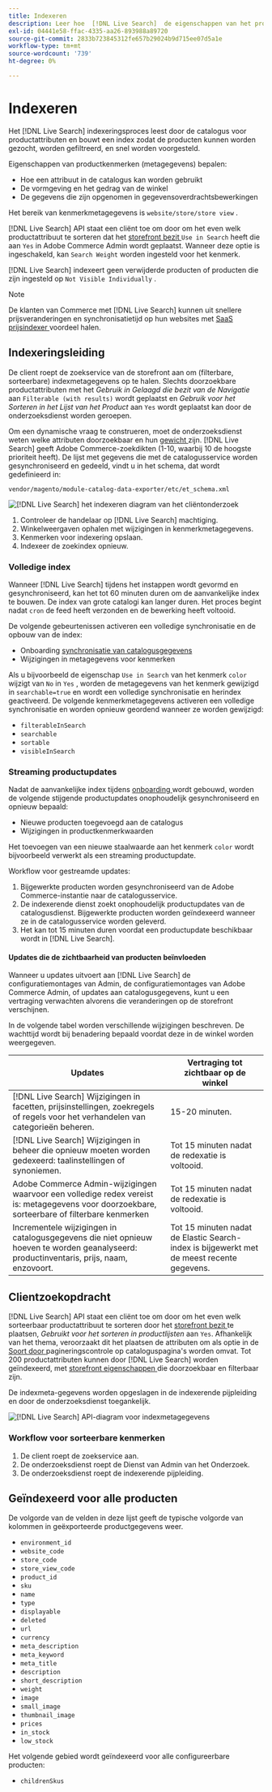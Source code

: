```yaml
---
title: Indexeren
description: Leer hoe  [!DNL Live Search]  de eigenschappen van het productattribuut van indexen.
exl-id: 04441e58-ffac-4335-aa26-893988a89720
source-git-commit: 2833b723845312fe657b29024b9d715ee07d5a1e
workflow-type: tm+mt
source-wordcount: '739'
ht-degree: 0%

---
```


# Indexeren

Het [!DNL Live Search] indexeringsproces leest door de catalogus voor productattributen en bouwt een index zodat de producten kunnen worden gezocht, worden gefiltreerd, en snel worden voorgesteld.

Eigenschappen van productkenmerken (metagegevens) bepalen:

* Hoe een attribuut in de catalogus kan worden gebruikt
* De vormgeving en het gedrag van de winkel
* De gegevens die zijn opgenomen in gegevensoverdrachtsbewerkingen

Het bereik van kenmerkmetagegevens is `website/store/store view` .

[!DNL Live Search] API staat een cliënt toe om door om het even welk productattribuut te sorteren dat het [ storefront bezit ](https://experienceleague.adobe.com/en/docs/commerce-admin/catalog/product-attributes/product-attributes) `Use in Search` heeft die aan `Yes` in Adobe Commerce Admin wordt geplaatst. Wanneer deze optie is ingeschakeld, kan `Search Weight` worden ingesteld voor het kenmerk.

[!DNL Live Search] indexeert geen verwijderde producten of producten die zijn ingesteld op `Not Visible Individually` .

>[!NOTE]
>
> De klanten van Commerce met [!DNL Live Search] kunnen uit snellere prijsveranderingen en synchronisatietijd op hun websites met [ SaaS prijsindexer ](../price-index/price-indexing.md) voordeel halen.

## Indexeringsleiding

De client roept de zoekservice van de storefront aan om (filterbare, sorteerbare) indexmetagegevens op te halen. Slechts doorzoekbare productattributen met het *Gebruik in Gelaagd die bezit van de Navigatie* aan `Filterable (with results)` wordt geplaatst en *Gebruik voor het Sorteren in het Lijst van het Product* aan `Yes` wordt geplaatst kan door de onderzoeksdienst worden geroepen.

Om een dynamische vraag te construeren, moet de onderzoeksdienst weten welke attributen doorzoekbaar en hun [ gewicht ](https://experienceleague.adobe.com/en/docs/commerce-admin/catalog/catalog/search/search-results) zijn. [!DNL Live Search] geeft Adobe Commerce-zoekdikten (1-10, waarbij 10 de hoogste prioriteit heeft). De lijst met gegevens die met de catalogusservice worden gesynchroniseerd en gedeeld, vindt u in het schema, dat wordt gedefinieerd in:

`vendor/magento/module-catalog-data-exporter/etc/et_schema.xml`

![[!DNL Live Search] het indexeren diagram van het cliëntonderzoek ](assets/indexing-pipeline.svg)

1. Controleer de handelaar op [!DNL Live Search] machtiging.
1. Winkelweergaven ophalen met wijzigingen in kenmerkmetagegevens.
1. Kenmerken voor indexering opslaan.
1. Indexeer de zoekindex opnieuw.

### Volledige index

Wanneer [!DNL Live Search] tijdens het instappen wordt gevormd en gesynchroniseerd, kan het tot 60 minuten duren om de aanvankelijke index te bouwen. De index van grote catalogi kan langer duren. Het proces begint nadat `cron` de feed heeft verzonden en de bewerking heeft voltooid.

De volgende gebeurtenissen activeren een volledige synchronisatie en de opbouw van de index:

* Onboarding [ synchronisatie van catalogusgegevens ](install.md#synchronize-catalog-data)
* Wijzigingen in metagegevens voor kenmerken

Als u bijvoorbeeld de eigenschap `Use in Search` van het kenmerk `color` wijzigt van `No` in `Yes` , worden de metagegevens van het kenmerk gewijzigd in `searchable=true` en wordt een volledige synchronisatie en herindex geactiveerd. De volgende kenmerkmetagegevens activeren een volledige synchronisatie en worden opnieuw geordend wanneer ze worden gewijzigd:

* `filterableInSearch`
* `searchable`
* `sortable`
* `visibleInSearch`

### Streaming productupdates

Nadat de aanvankelijke index tijdens [ onboarding ](install.md#synchronize-catalog-data) wordt gebouwd, worden de volgende stijgende productupdates onophoudelijk gesynchroniseerd en opnieuw bepaald:

* Nieuwe producten toegevoegd aan de catalogus
* Wijzigingen in productkenmerkwaarden

Het toevoegen van een nieuwe staalwaarde aan het kenmerk `color` wordt bijvoorbeeld verwerkt als een streaming productupdate.

Workflow voor gestreamde updates:

1. Bijgewerkte producten worden gesynchroniseerd van de Adobe Commerce-instantie naar de catalogusservice.
1. De indexerende dienst zoekt onophoudelijk productupdates van de catalogusdienst. Bijgewerkte producten worden geïndexeerd wanneer ze in de catalogusservice worden geleverd.
1. Het kan tot 15 minuten duren voordat een productupdate beschikbaar wordt in [!DNL Live Search].

#### Updates die de zichtbaarheid van producten beïnvloeden

Wanneer u updates uitvoert aan [!DNL Live Search] de configuratiemontages van Admin, de configuratiemontages van Adobe Commerce Admin, of updates aan catalogusgegevens, kunt u een vertraging verwachten alvorens die veranderingen op de storefront verschijnen.

In de volgende tabel worden verschillende wijzigingen beschreven. De wachttijd wordt bij benadering bepaald voordat deze in de winkel worden weergegeven.

| Updates | Vertraging tot zichtbaar op de winkel |
|---|---|
| [!DNL Live Search] Wijzigingen in facetten, prijsinstellingen, zoekregels of regels voor het verhandelen van categorieën beheren. | 15-20 minuten. |
| [!DNL Live Search] Wijzigingen in beheer die opnieuw moeten worden gedexeerd: taalinstellingen of synoniemen. | Tot 15 minuten nadat de redexatie is voltooid. |
| Adobe Commerce Admin-wijzigingen waarvoor een volledige redex vereist is: metagegevens voor doorzoekbare, sorteerbare of filterbare kenmerken | Tot 15 minuten nadat de redexatie is voltooid. |
| Incrementele wijzigingen in catalogusgegevens die niet opnieuw hoeven te worden geanalyseerd: productinventaris, prijs, naam, enzovoort. | Tot 15 minuten nadat de Elastic Search-index is bijgewerkt met de meest recente gegevens. |

## Clientzoekopdracht

[!DNL Live Search] API staat een cliënt toe om door om het even welk sorteerbaar productattribuut te sorteren door het [ storefront bezit ](https://experienceleague.adobe.com/en/docs/commerce-admin/catalog/product-attributes/product-attributes) te plaatsen, *Gebruikt voor het sorteren in productlijsten* aan `Yes`. Afhankelijk van het thema, veroorzaakt dit het plaatsen de attributen om als optie in de [ Soort door ](https://experienceleague.adobe.com/en/docs/commerce-admin/catalog/catalog/navigation/navigation) pagineringscontrole op cataloguspagina&#39;s worden omvat. Tot 200 productattributen kunnen door [!DNL Live Search] worden geïndexeerd, met [ storefront eigenschappen ](https://experienceleague.adobe.com/en/docs/commerce-admin/catalog/product-attributes/product-attributes) die doorzoekbaar en filterbaar zijn.

De indexmeta-gegevens worden opgeslagen in de indexerende pijpleiding en door de onderzoeksdienst toegankelijk.

![[!DNL Live Search] API-diagram voor indexmetagegevens ](assets/index-metadata-api.svg)

### Workflow voor sorteerbare kenmerken

1. De client roept de zoekservice aan.
1. De onderzoeksdienst roept de Dienst van Admin van het Onderzoek.
1. De onderzoeksdienst roept de indexerende pijpleiding.

## Geïndexeerd voor alle producten

De volgorde van de velden in deze lijst geeft de typische volgorde van kolommen in geëxporteerde productgegevens weer.

* `environment_id`
* `website_code`
* `store_code`
* `store_view_code`
* `product_id`
* `sku`
* `name`
* `type`
* `displayable`
* `deleted`
* `url`
* `currency`
* `meta_description`
* `meta_keyword`
* `meta_title`
* `description`
* `short_description`
* `weight`
* `image`
* `small_image`
* `thumbnail_image`
* `prices`
* `in_stock`
* `low_stock`

Het volgende gebied wordt geïndexeerd voor alle configureerbare producten:

* `childrenSkus`
